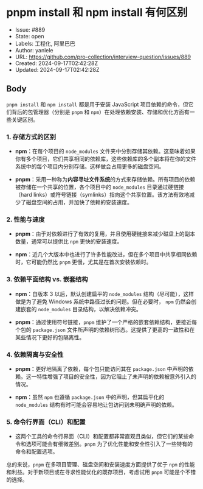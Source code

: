 # pnpm install 和 npm install 有何区别

- Issue: #889
- State: open
- Labels: 工程化, 阿里巴巴
- Author: yanlele
- URL: https://github.com/pro-collection/interview-question/issues/889
- Created: 2024-09-17T02:42:28Z
- Updated: 2024-09-17T02:42:28Z

## Body

`pnpm install` 和 `npm install` 都是用于安装 JavaScript 项目依赖的命令，但它们背后的包管理器（分别是 `pnpm` 和 `npm`）在处理依赖安装、存储和优化方面有一些关键区别。

### 1. **存储方式的区别**

- **npm**：在每个项目的 `node_modules` 文件夹中分别存储其依赖。这意味着如果你有多个项目，它们共享相同的依赖库，这些依赖库的多个副本将在你的文件系统中的每个项目内分别存储。这样做会占用更多的磁盘空间。

- **pnpm**：采用一种称为**内容寻址文件系统**的方式来存储依赖。所有项目的依赖被存储在一个共享的位置，各个项目中的 `node_modules` 目录通过硬链接（hard links）或符号链接（symlinks）指向这个共享位置。该方法有效地减少了磁盘空间的占用，并加快了依赖的安装速度。

### 2. **性能与速度**

- **pnpm**：由于对依赖进行了有效的复用，并且使用硬链接来减少磁盘上的副本数量，通常可以提供比 `npm` 更快的安装速度。

- **npm**：近几个大版本中也进行了许多性能改进，但在多个项目中共享相同依赖时，它可能仍然比 `pnpm` 更慢，尤其是在首次安装依赖时。

### 3. **依赖平面结构 vs. 嵌套结构**

- **npm**：自版本 3 以后，默认创建扁平的 `node_modules` 结构（尽可能），这样做是为了避免 Windows 系统中路径过长的问题。但在必要时， `npm` 仍然会创建嵌套的 `node_modules` 目录结构，以解决依赖冲突。

- **pnpm**：通过使用符号链接，`pnpm` 维护了一个严格的嵌套依赖结构，更接近每个包的 `package.json` 文件所声明的依赖树形态。这提供了更高的一致性和在某些情况下更好的包隔离性。

### 4. **依赖隔离与安全性**

- **pnpm**：更好地隔离了依赖，每个包只能访问其在 `package.json` 中声明的依赖。这一特性增强了项目的安全性，因为它阻止了未声明的依赖被意外引入的情况。

- **npm**：虽然 `npm` 也遵循 `package.json` 中的声明，但其扁平化的 `node_modules` 结构有时可能会容易地让包访问到未明确声明的依赖。

### 5. **命令行界面（CLI）和配置**

- 这两个工具的命令行界面（CLI）和配置都非常直观且类似，但它们的某些命令和选项可能会有细微差别。`pnpm` 为了优化性能和安全性引入了一些特有的命令和配置选项。

总的来说，`pnpm` 在多项目管理、磁盘空间和安装速度方面提供了优于 `npm` 的性能和利益。对于新项目或在寻求性能优化的既存项目，考虑试用 `pnpm` 可能是个不错的选择。

